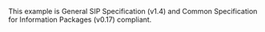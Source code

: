 This example is General SIP Specification (v1.4) and Common Specification for Information Packages (v0.17) compliant.
